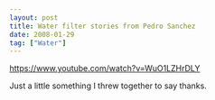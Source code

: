 ```yaml
---
layout: post
title: Water filter stories from Pedro Sanchez
date: 2008-01-29
tag: ["Water"]
---
```


https://www.youtube.com/watch?v=WuO1LZHrDLY  

Just a little something I threw together to say thanks.